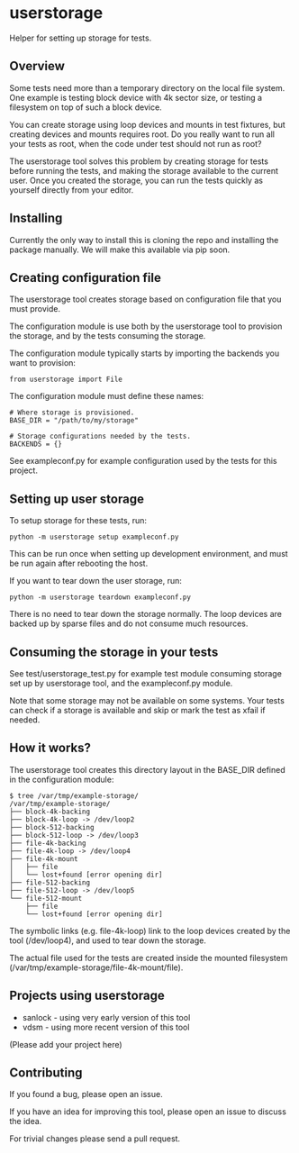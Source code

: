 # userstorage

Helper for setting up storage for tests.


## Overview

Some tests need more than a temporary directory on the local file
system. One example is testing block device with 4k sector size, or
testing a filesystem on top of such a block device.

You can create storage using loop devices and mounts in test fixtures,
but creating devices and mounts requires root. Do you really want to run
all your tests as root, when the code under test should not run as root?

The userstorage tool solves this problem by creating storage for tests
before running the tests, and making the storage available to the
current user. Once you created the storage, you can run the tests
quickly as yourself directly from your editor.


## Installing

Currently the only way to install this is cloning the repo and
installing the package manually. We will make this available via pip
soon.


## Creating configuration file

The userstorage tool creates storage based on configuration file that
you must provide.

The configuration module is use both by the userstorage tool to
provision the storage, and by the tests consuming the storage.

The configuration module typically starts by importing the backends you
want to provision:

    from userstorage import File

The configuration module must define these names:

    # Where storage is provisioned.
    BASE_DIR = "/path/to/my/storage"

    # Storage configurations needed by the tests.
    BACKENDS = {}

See exampleconf.py for example configuration used by the tests for this
project.


## Setting up user storage

To setup storage for these tests, run:

    python -m userstorage setup exampleconf.py

This can be run once when setting up development environment, and must
be run again after rebooting the host.

If you want to tear down the user storage, run:

    python -m userstorage teardown exampleconf.py

There is no need to tear down the storage normally. The loop devices are
backed up by sparse files and do not consume much resources.


## Consuming the storage in your tests

See test/userstorage_test.py for example test module consuming storage
set up by userstorage tool, and the exampleconf.py module.

Note that some storage may not be available on some systems. Your tests
can check if a storage is available and skip or mark the test as xfail
if needed.


## How it works?

The userstorage tool creates this directory layout in the BASE_DIR
defined in the configuration module:

    $ tree /var/tmp/example-storage/
    /var/tmp/example-storage/
    ├── block-4k-backing
    ├── block-4k-loop -> /dev/loop2
    ├── block-512-backing
    ├── block-512-loop -> /dev/loop3
    ├── file-4k-backing
    ├── file-4k-loop -> /dev/loop4
    ├── file-4k-mount
    │   ├── file
    │   └── lost+found [error opening dir]
    ├── file-512-backing
    ├── file-512-loop -> /dev/loop5
    └── file-512-mount
        ├── file
        └── lost+found [error opening dir]

The symbolic links (e.g. file-4k-loop) link to the loop devices created
by the tool (/dev/loop4), and used to tear down the storage.

The actual file used for the tests are created inside the mounted
filesystem (/var/tmp/example-storage/file-4k-mount/file).


## Projects using userstorage

- sanlock - using very early version of this tool
- vdsm - using more recent version of this tool

(Please add your project here)


## Contributing

If you found a bug, please open an issue.

If you have an idea for improving this tool, please open an issue to
discuss the idea.

For trivial changes please send a pull request.
